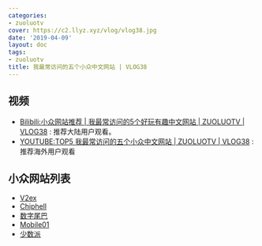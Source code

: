 ```yaml
---
categories:
- zuoluotv
cover: https://c2.llyz.xyz/vlog/vlog38.jpg
date: '2019-04-09'
layout: doc
tags:
- zuoluotv
title: 我最常访问的五个小众中文网站 | VLOG38
---
```


## 视频

- [Bilibili:小众网站推荐 | 我最常访问的5个好玩有趣中文网站 | ZUOLUOTV | VLOG38](https://space.bilibili.com/7388950) : 推荐大陆用户观看。
- [YOUTUBE:TOP5 我最常访问的五个小众中文网站 | ZUOLUOTV | VLOG38](https://www.youtube.com/watch?v=Voj40REC68Y) : 推荐海外用户观看

## 小众网站列表

- [V2ex](https://www.v2ex.com/)
- [Chiphell](https://www.chiphell.com/)
- [数字尾巴](https://www.dgtle.com/)
- [Mobile01](https://www.mobile01.com/)
- [少数派](https://sspai.com/)

